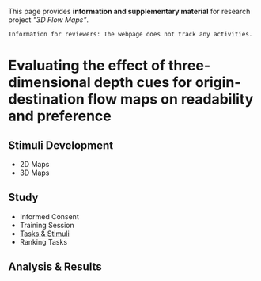 This page provides **information and supplementary material** for research project *"3D Flow Maps"*.

```
Information for reviewers: The webpage does not track any activities.
```

# Evaluating the effect of three-dimensional depth cues for origin-destination flow maps on readability and preference

## Stimuli Development

- 2D Maps
- 3D Maps

## Study

- Informed Consent
- Training Session
- [Tasks & Stimuli](tasks_stimuli.html)
- Ranking Tasks

## Analysis & Results
